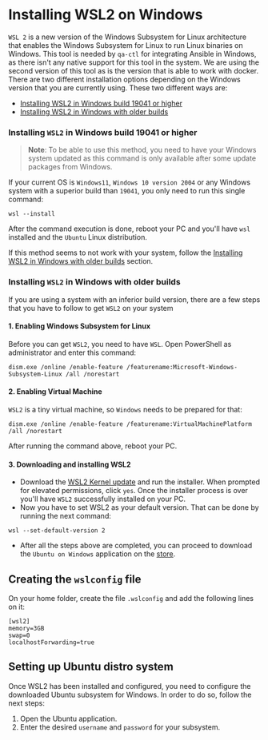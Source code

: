 # Installing WSL2 on Windows


`WSL 2` is a new version of the Windows Subsystem for Linux architecture that enables the Windows Subsystem for Linux to run Linux binaries on Windows. This tool is needed by `qa-ctl` for integrating Ansible in Windows, as there isn't any native support for this tool in the system. We are using the second version of this tool as is the version that is able to work with docker.
There are two different installation options depending on the Windows version that you are currently using. These two different ways are:
  - [Installing WSL2 in Windows build 19041 or higher](#installing-wsl2-in-windows-build-19041-or-higher)
  - [Installing WSL2 in Windows with older builds](#installing-wsl2-in-windows-with-older-builds)

### Installing `WSL2` in Windows build 19041 or higher

> **Note**: To be able to use this method, you need to have your Windows system updated as this command is only available after some update packages from Windows.

If your current OS is `Windows11`, `Windows 10 version 2004` or any Windows system with a superior build than `19041`, you only need to run this single command:
```
wsl --install
```
After the command execution is done, reboot your PC and you'll have `wsl` installed and the `Ubuntu` Linux distribution. 

If this method seems to not work with your system, follow the [Installing WSL2 in Windows with older builds](##installing-wsl2-in-windows-with-older-builds) section.


### Installing `WSL2` in Windows with older builds

If you are using a system with an inferior build version, there are a few steps that you have to follow to get `WSL2` on your system

#### 1. Enabling Windows Subsystem for Linux

Before you can get `WSL2`, you need to have `WSL`.
Open PowerShell as administrator and enter this command:
```
dism.exe /online /enable-feature /featurename:Microsoft-Windows-Subsystem-Linux /all /norestart
```

#### 2. Enabling Virtual Machine

`WSL2` is a tiny virtual machine, so `Windows` needs to be prepared for that:
```
dism.exe /online /enable-feature /featurename:VirtualMachinePlatform /all /norestart
```
After running the command above, reboot your PC.

#### 3. Downloading and installing WSL2
  - Download the [WSL2 Kernel update](https://wslstorestorage.blob.core.windows.net/wslblob/wsl_update_x64.msi) and run the installer. When prompted for elevated permissions, click `yes`. Once the installer process is over you'll have `WSL2` successfully installed on your PC. 
  - Now you have to set WSL2 as your default version. That can be done by running the next command:
```
wsl --set-default-version 2
```
  - After all the steps above are completed, you can proceed to download
the `Ubuntu on Windows` application on the [store](https://www.microsoft.com/en-us/p/ubuntu/9nblggh4msv6?activetab=pivot:overviewtab
).

## Creating the `wslconfig` file
On your home folder, create the file `.wslconfig` and add the following lines on it:

```
[wsl2]
memory=3GB
swap=0
localhostForwarding=true
```

## Setting up Ubuntu distro system

Once WSL2 has been installed and configured, you need to configure the downloaded Ubuntu subsystem for Windows. In order to do so, follow the next steps:
  1. Open the Ubuntu application.
  2. Enter the desired `username` and `password` for your subsystem.


